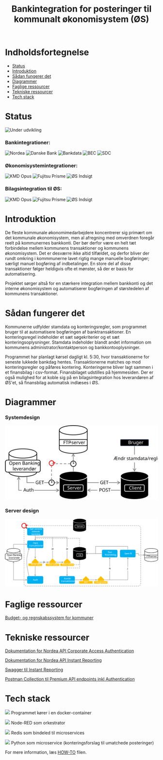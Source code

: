<h1 align="center"> Bankintegration for posteringer til kommunalt økonomisystem (ØS) </h1> <br>

# Indholdsfortegnelse

- [Status](#status)
- [Introduktion](#introduktion)
- [Sådan fungerer det](#sådan-fungerer-det)
- [Diagrammer](#diagrammer)
- [Faglige ressourcer](#faglige-ressourcer)
- [Tekniske ressourcer](#tekniske-ressourcer)
- [Tech stack](#tech-stack)

# Status

![Under udvikling](https://img.shields.io/badge/Under%20udvikling-red)

### Bankintegrationer:

![Nordea](https://img.shields.io/badge/Nordea-OK-green)
![Danske Bank](https://img.shields.io/badge/Danske_Bank-Mangler-red)
![Bankdata](https://img.shields.io/badge/Bankdata-Mangler-red)
![BEC](https://img.shields.io/badge/BEC-Mangler-red)
![SDC](https://img.shields.io/badge/SDC-Mangler-red)

### Økonomisystemintegrationer:

![KMD Opus](https://img.shields.io/badge/KMD_Opus-OK-green)
![Fujitsu Prisme](https://img.shields.io/badge/Fujitsu_Prisme-Mangler-red)
![ØS Indsigt](https://img.shields.io/badge/ØS_Indsigt-Mangler-red)

### Bilagsintegration til ØS:

![KMD Opus](https://img.shields.io/badge/KMD_Opus-Mangler-red)
![Fujitsu Prisme](https://img.shields.io/badge/Fujitsu_Prisme-Mangler-red)
![ØS Indsigt](https://img.shields.io/badge/ØS_Indsigt-Mangler-red)

# Introduktion

De fleste kommunale økonomimedarbejdere koncentrerer sig primært om det kommunale økonomisystem, men al afregning med omverdnen foregår reelt på kommunernes bankkonti.
Der bør derfor være en helt tæt forbindelse mellem kommunens transaktioner og kommunens økonomisystem.
Det er desværre ikke altid tilfældet, og derfor bliver der rundt omkring i kommmunerne lavet rigtig mange manuelle bogføringer; særligt manuel bogføring af indbetalinger.
En store del af disse transaktioner følger heldigvis ofte et mønster, så der er basis for automatisering.

Projektet sørger altså for en stærkere integration mellem bankkonti og det interne økonomisystem og automatiserer bogføringen af størstedelen af kommunens transaktioner.

# Sådan fungerer det

Kommunerne udfylder stamdata og konteringsregler, som programmet bruger til at automatisere bogføringen af banktransaktioner.
En konteringsregel indeholder et sæt søgekriterier og et sæt konteringsoplysninger.
Stamdata indeholder blandt andet information om kommunens administrator/kontaktperson og bankkontooplysninger.

Programmet har planlagt kørsel dagligt kl. 5:30, hvor transaktionerne for seneste lukkede bankdag hentes.
Transaktionerne matches op mod konteringsregler og påføres kontering.
Konteringerne bliver lagt sammen i et finansbilag i csv-format.
Finansbilaget udstilles på hjemmesiden.
Der er også mulighed for at koble sig på en bilagsintegration hos leverandøren af ØS'et, så finansbilag automatisk indlæses i ØS. 

# Diagrammer

### Systemdesign
![System design](images/System%20design.svg)

### Server design
![Server design](images/Server%20design.svg)

# Faglige ressourcer

[Budget- og regnskabssystem for kommuner](https://budregn.im.dk/budget-og-regnskabssystem-for-kommuner/)

# Tekniske ressourcer

[Dokumentation for Nordea API Corporate Access Authentication](https://developer.nordeaopenbanking.com/documentation?api=Corporate%20Access%20Authorization%20API)

[Dokumentation for Nordea API Instant Reporting](https://developer.nordeaopenbanking.com/documentation?api=Instant%20Reporting%20API)

[Swagger til Instant Reporting](https://developer.nordeaopenbanking.com/files/api-docs/xs2a-business-instant_reporting-v4-swagger.yaml)

[Postman Collection til Premium API endpoints inkl Authentication](https://raw.githubusercontent.com/NordeaOB/swaggers/master/Premium%20Corporate%20Access%20Authorization%20API%20with%20Accounts%20API%20and%20Payments%20API.postman_collection.json)

# Tech stack

![](https://avatars.githubusercontent.com/u/5429470?s=36&v=4)  Programmet kører i en docker-container

![](https://avatars.githubusercontent.com/u/5375661?s=36&v=4)  Node-RED som orkestrator

![](https://avatars.githubusercontent.com/u/1529926?s=36&v=4)  Redis som bindeled til microservices

![](https://avatars.githubusercontent.com/u/1525981?s=36&v=4)  Python som microservice (konteringsforslag til umatchede posteringer)

For mere information, læs [HOW-TO](/docs/HOW-TO.md) filen.
